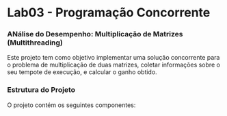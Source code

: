 # Lab03 - Programação Concorrente


### ANálise do Desempenho: Multiplicação de Matrizes (Multithreading)

Este projeto tem como objetivo implementar uma solução concorrente para o problema de multiplicação de duas matrizes, coletar informações sobre o seu tempote de execução, e calcular o ganho obtido.

### Estrutura do Projeto

O projeto contém os seguintes componentes:

